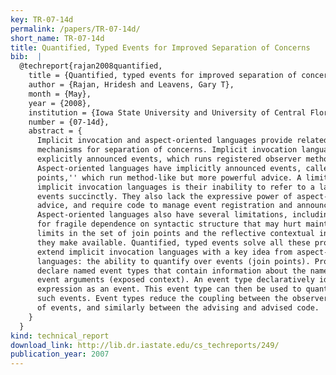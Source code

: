 ```yaml
---
key: TR-07-14d
permalink: /papers/TR-07-14d/
short_name: TR-07-14d
title: Quantified, Typed Events for Improved Separation of Concerns
bib:  |
  @techreport{rajan2008quantified,
    title = {Quantified, typed events for improved separation of concerns},
    author = {Rajan, Hridesh and Leavens, Gary T},
    month = {May},
    year = {2008},
    institution = {Iowa State University and University of Central Florida},
    number = {07-14d},
    abstract = {
      Implicit invocation and aspect-oriented languages provide related but distinct
      mechanisms for separation of concerns. Implicit invocation languages have
      explicitly announced events, which runs registered observer methods.
      Aspect-oriented languages have implicitly announced events, called ``join
      points,'' which run method-like but more powerful advice. A limitation of
      implicit invocation languages is their inability to refer to a large set of
      events succinctly. They also lack the expressive power of aspect-oriented
      advice, and require code to manage event registration and announcement.
      Aspect-oriented languages also have several limitations, including the potential
      for fragile dependence on syntactic structure that may hurt maintainability,
      limits in the set of join points and the reflective contextual information that
      they make available. Quantified, typed events solve all these problems. They
      extend implicit invocation languages with a key idea from aspect-oriented
      languages: the ability to quantify over events (join points). Programmers
      declare named event types that contain information about the names and types of
      event arguments (exposed context). An event type declaratively identifies an
      expression as an event. This event type can then be used to quantify over all
      such events. Event types reduce the coupling between the observers and the set
      of events, and similarly between the advising and advised code.
    }
  }
kind: technical_report
download_link: http://lib.dr.iastate.edu/cs_techreports/249/
publication_year: 2007
---
```

